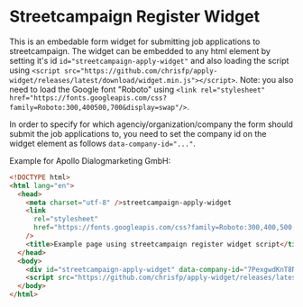 # Streetcampaign Register Widget

This is an embedable form widget for submitting job applications to streetcampaign. The widget can be embedded to any html element by setting it's id `id="streetcampaign-apply-widget"` and also loading the script using `<script src="https://github.com/chrisfp/apply-widget/releases/latest/download/widget.min.js"></script>`. Note: you also need to load the Google font "Roboto" using `<link rel="stylesheet" href="https://fonts.googleapis.com/css?family=Roboto:300,400500,700&display=swap"/>`.

In order to specify for which agenciy/organization/company the form should submit the job applications to, you need to set the company id on the widget element as follows `data-company-id="..."`.

Example for Apollo Dialogmarketing GmbH:

```html
<!DOCTYPE html>
<html lang="en">
  <head>
    <meta charset="utf-8" />streetcampaign-apply-widget
    <link
      rel="stylesheet"
      href="https://fonts.googleapis.com/css?family=Roboto:300,400,500,700&display=swap"
    />
    <title>Example page using streetcampaign register widget script</title>
  </head>
  <body>
    <div id="streetcampaign-apply-widget" data-company-id="7PexgwdKnT8NIN50dtFt"></div>
    <script src="https://github.com/chrisfp/apply-widget/releases/latest/download/widget.min.js"></script>
  </body>
</html>
```